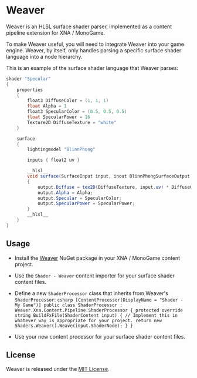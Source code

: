 Weaver
======

Weaver is an HLSL surface shader parser, implemented as a content pipeline extension for XNA / MonoGame. 

To make Weaver useful, you will need to integrate Weaver into your game engine. Weaver, by itself, only
handles parsing a specific surface shader language into a node hierarchy.

This is an example of the surface shader language that Weaver parses:

```csharp
shader "Specular"
{
	properties
	{
		float3 DiffuseColor = (1, 1, 1)
		float Alpha = 1
		float3 SpecularColor = (0.5, 0.5, 0.5)
		float SpecularPower = 16
		Texture2D DiffuseTexture = "white"
	}

	surface
	{
		lightingmodel "BlinnPhong"

		inputs { float2 uv }

		__hlsl__
		void surface(SurfaceInput input, inout BlinnPhongSurfaceOutput output)
		{
			output.Diffuse = tex2D(DiffuseTexture, input.uv) * DiffuseColor;
			output.Alpha = Alpha;
			output.Specular = SpecularColor;
			output.SpecularPower = SpecularPower;
		}
		__hlsl__
	}
}
```

Usage
-----

* Install the [Weaver](http://nuget.org/packages/Weaver/) NuGet package in your XNA / MonoGame content project.

* Use the `Shader - Weaver` content importer for your surface shader content files.

* Define a new `ShaderProcessor` class that inherits from Weaver's `ShaderProcessor`:
      ```csharp
      [ContentProcessor(DisplayName = "Shader - My Game")]
      public class ShaderProcessor : Weaver.Xna.Content.Pipeline.ShaderProcessor
      {
          protected override string BuildFxFile(ShaderContent input)
          {
              // Implement this in whatever way is appropriate for your project.
              return new Shaders.Weaver().Weave(input.ShaderNode);
          }
      }
      ```

* Use your new content processor for your surface shader content files.

License
-------

Weaver is released under the [MIT License](http://www.opensource.org/licenses/MIT).
